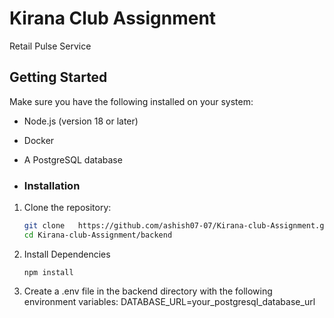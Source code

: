 # Kirana Club Assignment

Retail Pulse Service

## Getting Started

Make sure you have the following installed on your system:
- Node.js (version 18 or later)
- Docker 
- A PostgreSQL database

- ### Installation

1. Clone the repository:
   ```bash
   git clone   https://github.com/ashish07-07/Kirana-club-Assignment.git
   cd Kirana-club-Assignment/backend
2) Install Dependencies
   ```
   npm install
3) Create a .env file in the backend directory with the following environment variables:
    DATABASE_URL=your_postgresql_database_url
   
   
 
   

